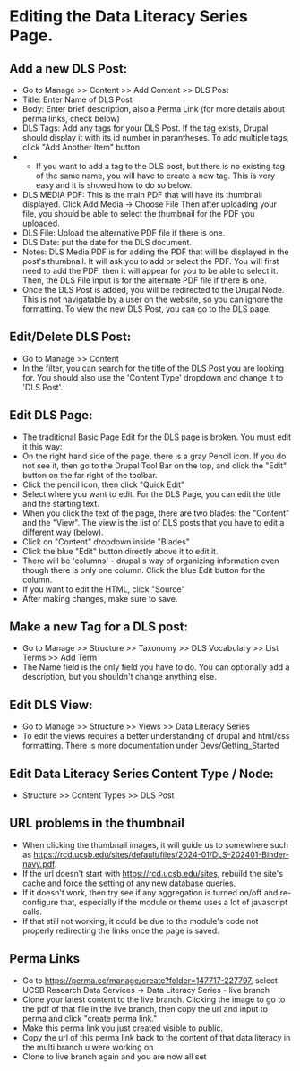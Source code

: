 # Editing the Data Literacy Series Page.


## Add a new DLS Post:
- Go to Manage >> Content >> Add Content >> DLS Post
- Title: Enter Name of DLS Post
- Body: Enter brief description, also a Perma Link (for more details about perma links, check below)
- DLS Tags: Add any tags for your DLS Post.  If the tag exists, Drupal should display it with its id number in parantheses.  To add multiple tags, click "Add Another Item" button
- - If you want to add a tag to the DLS post, but there is no existing tag of the same name, you will have to create a new tag.  This is very easy and it is showed how to do so below.
- DLS MEDIA PDF: This is the main PDF that will have its thumbnail displayed.  Click Add Media -> Choose File Then after uploading your file, you should be able to select the thumbnail for the PDF you uploaded.
- DLS File: Upload the alternative PDF file if there is one.
- DLS Date: put the date for the DLS document.
- Notes: DLS Media PDF is for adding the PDF that will be displayed in the post's thumbnail.  It will ask you to add or select the PDF.  You will first need to add the PDF, then it will appear for you to be able to select it.  Then, the DLS File input is for the alternate PDF file if there is one.  
- Once the DLS Post is added, you will be redirected to the Drupal Node.  This is not navigatable by a user on the website, so you can ignore the formatting.  To view the new DLS Post, you can go to the DLS page.

## Edit/Delete DLS Post:
- Go to Manage >> Content
- In the filter, you can search for the title of the DLS Post you are looking for.  You should also use the 'Content Type' dropdown and change it to 'DLS Post'.  

## Edit DLS Page:  
- The traditional Basic Page Edit for the DLS page is broken.  You must edit it this way:
- On the right hand side of the page, there is a gray Pencil icon.  If you do not see it, then go to the Drupal Tool Bar on the top, and click the "Edit" button on the far right of the toolbar.
- Click the pencil icon, then click "Quick Edit"
- Select where you want to edit.  For the DLS Page, you can edit the title and the starting text. 
- When you click the text of the page, there are two blades: the "Content" and the "View".  The view is the list of DLS posts that you have to edit a different way (below).
- Click on "Content" dropdown inside "Blades"
- Click the blue "Edit" button directly above it to edit it. 
- There will be 'columns' - drupal's way of organizing information even though there is only one column. Click the blue Edit button for the column.
- If you want to edit the HTML, click "Source"
- After making changes, make sure to save.

## Make a new Tag for a DLS post:  
- Go to Manage >> Structure >> Taxonomy >> DLS Vocabulary >> List Terms >> Add Term
- The Name field is the only field you have to do.  You can optionally add a description, but you shouldn't change anything else.

## Edit DLS View:
- Go to Manage >> Structure >> Views >> Data Literacy Series
- To edit the views requires a better understanding of drupal and html/css formatting.  There is more documentation under Devs/Getting_Started

## Edit Data Literacy Series Content Type / Node:
- Structure >> Content Types >> DLS Post
 
## URL problems in the thumbnail
- When clicking the thumbnail images, it will guide us to somewhere such as https://rcd.ucsb.edu/sites/default/files/2024-01/DLS-202401-Binder-navy.pdf.
- If the url doesn't start with https://rcd.ucsb.edu/sites, rebuild the site's cache and force the setting of any new database queries.
- If it doesn't work, then try see if any aggregation is turned on/off and re-configure that, especially if the module or theme uses a lot of javascript calls.
- If that still not working, it could be due to the module's code not properly redirecting the links once the page is saved.

## Perma Links
- Go to https://perma.cc/manage/create?folder=147717-227797, select UCSB Research Data Services -> Data Literacy Series - live branch
- Clone your latest content to the live branch. Clicking the image to go to the pdf of that file in the live branch, then copy the url and input to perma and click "create perma link."
- Make this perma link you just created visible to public.
- Copy the url of this perma link back to the content of that data literacy in the multi branch u were working on
- Clone to live branch again and you are now all set
